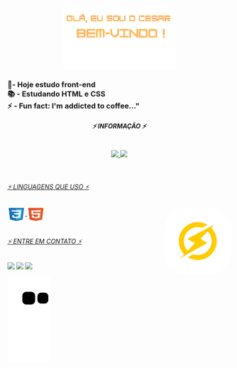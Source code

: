 <br>
 <p align="center"><a href="https://github.com/eucesar"><img width="50%" alt="⚡️ Olá, EU sou o Cesar Bem Vindo ⚡️" src="home.png" /></a></p> 
<h3>💼- Hoje estudo front-end <br>
📚 - Estudando HTML e CSS <br>
⚡ - Fun fact: I'm addicted to coffee..." </h3> 

<h5 align="center">⚡️ INFORMAÇÃO ⚡️ </h5> <br>
<div align="center">
  <a href="https://github.com/eucesar">
  <img height="180em" src="https://github-readme-stats.vercel.app/api?username=eucesar&show_icons=true&theme=onedark&include_all_commits=true&count_private=true"/> 
  <img height="180em" src="https://github-readme-stats.vercel.app/api/top-langs/?username=eucesar&layout=compact&langs_count=7&theme=onedark"/>
</div>
 <br>

<div style="display: inline_block"><br>
<h6> ⚡️ LINGUAGENS QUE USO ⚡️</h6>
  <img align="center" alt="Cesar-CSS" height="30" width="40" src="https://raw.githubusercontent.com/devicons/devicon/master/icons/css3/css3-original.svg">
  <img align="center" alt="Cesar-HTML" height="30" width="40" src="https://raw.githubusercontent.com/devicons/devicon/master/icons/html5/html5-original.svg">
  <img align="right" alt="Cesar-pic" height="150" style="border-radius:50px;" src="lightning.png">
</div>
 <br>

<div>
<h6>⚡️ ENTRE EM CONTATO ⚡️<h6>
<a hover:"color:black" href="https://www.linkedin.com/mwlite/in/cesar-iglesias-tecnologia"><img src="https://img.shields.io/badge/-LinkedIn-%230077B5?style=for-the-badge&logo=linkedin&logoColor=white" target="_blank"></a>
<a href = "mailto:cesaribneto.job@gmail.com"><img src="https://img.shields.io/badge/-Gmail-%23333?style=for-the-badge&logo=gmail&logoColor=white" target="_blank"></a>
<a href = "https://api.whatsapp.com/send/?phone=5511973812325"><img src="https://img.shields.io/badge/WhatsApp-25D366?style=for-the-badge&logo=whatsapp&logoColor=white"></a>

![Snake animation](https://github.com/rafaballerini/rafaballerini/blob/output/github-contribution-grid-snake.svg)

</div>



